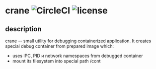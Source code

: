 # crane ![CircleCI](https://img.shields.io/circleci/project/github/elemir/crane.svg) ![license](https://img.shields.io/github/license/elemir/crane.svg)
## description
crane -- small utility for debugging containerized application. It creates special debug container from prepared image which:

* uses IPC, PID и network namespaces from debugged container
* mount its filesystem into special path /cont

